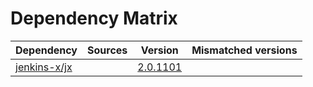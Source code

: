 # Dependency Matrix

Dependency | Sources | Version | Mismatched versions
---------- | ------- | ------- | -------------------
[jenkins-x/jx](https://github.com/jenkins-x/jx.git) |  | [2.0.1101](https://github.com/jenkins-x/jx/releases/tag/v2.0.1101) | 
